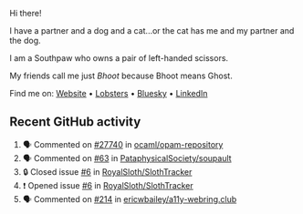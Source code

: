 Hi there!

I have a partner and a dog and a cat...or the cat has me and my partner and the dog.

I am a Southpaw who owns a pair of left-handed scissors.

My friends call me just *Bhoot* because Bhoot means Ghost.

Find me on: [Website](https://bhoot.dev) • [Lobsters](https://lobste.rs/~bhoot) • [Bluesky](https://bsky.app/profile/bhoot.dev) • [LinkedIn](https://linkedin.com/in/jbhoot)

## Recent GitHub activity

<!--START_SECTION:activity-->
1. 🗣 Commented on [#27740](https://github.com/ocaml/opam-repository/issues/27740#issuecomment-2798478052) in [ocaml/opam-repository](https://github.com/ocaml/opam-repository)
2. 🗣 Commented on [#63](https://github.com/PataphysicalSociety/soupault/issues/63#issuecomment-2795741267) in [PataphysicalSociety/soupault](https://github.com/PataphysicalSociety/soupault)
3. 🔒 Closed issue [#6](https://github.com/RoyalSloth/SlothTracker/issues/6) in [RoyalSloth/SlothTracker](https://github.com/RoyalSloth/SlothTracker)
4. ❗ Opened issue [#6](https://github.com/RoyalSloth/SlothTracker/issues/6) in [RoyalSloth/SlothTracker](https://github.com/RoyalSloth/SlothTracker)
5. 🗣 Commented on [#214](https://github.com/ericwbailey/a11y-webring.club/pull/214#issuecomment-2566121992) in [ericwbailey/a11y-webring.club](https://github.com/ericwbailey/a11y-webring.club)
<!--END_SECTION:activity-->
